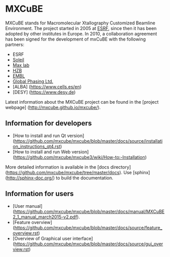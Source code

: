 # MXCuBE

MXCuBE stands for Macromolecular Xtallography Customized Beamline Environment.
The project started in 2005 at [ESRF](http://www.esrf.eu), since then it has
been adopted by other institutes in Europe. In 2010, a collaboration
agreement has been signed for the development of mxCuBE with the following
partners:
* ESRF
* [Soleil](http://www.synchrotron-soleil.fr/)
* [Max lab](https://www.maxlab.lu.se/)
* [HZB](http://www.helmholtz-berlin.de/)
* [EMBL](http://www.embl.org/)
* [Global Phasing Ltd.](http://www.globalphasing.com/)
* [ALBA] (https://www.cells.es/en)
* [DESY] (https://www.desy.de)

Latest information about the MXCuBE project can be found in the
[project webpage] (http://mxcube.github.io/mxcube/).

## Information for developers

* [How to install and run Qt version] (https://github.com/mxcube/mxcube/blob/master/docs/source/installation_instructions_qt4.rst)
* [How to install and run Web version] (https://github.com/mxcube/mxcube3/wiki/How-to:-Installation)

More detailed information is available in the [docs directory] 
(https://github.com/mxcube/mxcube/tree/master/docs). Use [sphinx] (http://sphinx-doc.org/) to build the documentation.

## Information for users

* [User manual] (https://github.com/mxcube/mxcube/blob/master/docs/manual/MXCuBE2_1_manual_march2015-v2.pdf).
* [Feature overview] (https://github.com/mxcube/mxcube/blob/master/docs/source/feature_overview.rst)
* [Overview of Graphical user interface] (https://github.com/mxcube/mxcube/blob/master/docs/source/gui_overview.rst)
